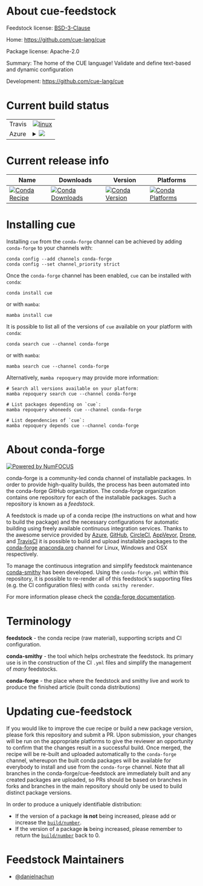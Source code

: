 About cue-feedstock
===================

Feedstock license: [BSD-3-Clause](https://github.com/conda-forge/cue-feedstock/blob/main/LICENSE.txt)

Home: https://github.com/cue-lang/cue

Package license: Apache-2.0

Summary: The home of the CUE language! Validate and define text-based and dynamic configuration

Development: https://github.com/cue-lang/cue

Current build status
====================


<table><tr>
    <td>Travis</td>
    <td>
      <a href="https://app.travis-ci.com/conda-forge/cue-feedstock">
        <img alt="linux" src="https://img.shields.io/travis/com/conda-forge/cue-feedstock/main.svg?label=Linux">
      </a>
    </td>
  </tr>
    
  <tr>
    <td>Azure</td>
    <td>
      <details>
        <summary>
          <a href="https://dev.azure.com/conda-forge/feedstock-builds/_build/latest?definitionId=23609&branchName=main">
            <img src="https://dev.azure.com/conda-forge/feedstock-builds/_apis/build/status/cue-feedstock?branchName=main">
          </a>
        </summary>
        <table>
          <thead><tr><th>Variant</th><th>Status</th></tr></thead>
          <tbody><tr>
              <td>linux_64</td>
              <td>
                <a href="https://dev.azure.com/conda-forge/feedstock-builds/_build/latest?definitionId=23609&branchName=main">
                  <img src="https://dev.azure.com/conda-forge/feedstock-builds/_apis/build/status/cue-feedstock?branchName=main&jobName=linux&configuration=linux%20linux_64_" alt="variant">
                </a>
              </td>
            </tr><tr>
              <td>linux_aarch64</td>
              <td>
                <a href="https://dev.azure.com/conda-forge/feedstock-builds/_build/latest?definitionId=23609&branchName=main">
                  <img src="https://dev.azure.com/conda-forge/feedstock-builds/_apis/build/status/cue-feedstock?branchName=main&jobName=linux&configuration=linux%20linux_aarch64_" alt="variant">
                </a>
              </td>
            </tr><tr>
              <td>linux_ppc64le</td>
              <td>
                <a href="https://dev.azure.com/conda-forge/feedstock-builds/_build/latest?definitionId=23609&branchName=main">
                  <img src="https://dev.azure.com/conda-forge/feedstock-builds/_apis/build/status/cue-feedstock?branchName=main&jobName=linux&configuration=linux%20linux_ppc64le_" alt="variant">
                </a>
              </td>
            </tr><tr>
              <td>osx_64</td>
              <td>
                <a href="https://dev.azure.com/conda-forge/feedstock-builds/_build/latest?definitionId=23609&branchName=main">
                  <img src="https://dev.azure.com/conda-forge/feedstock-builds/_apis/build/status/cue-feedstock?branchName=main&jobName=osx&configuration=osx%20osx_64_" alt="variant">
                </a>
              </td>
            </tr><tr>
              <td>osx_arm64</td>
              <td>
                <a href="https://dev.azure.com/conda-forge/feedstock-builds/_build/latest?definitionId=23609&branchName=main">
                  <img src="https://dev.azure.com/conda-forge/feedstock-builds/_apis/build/status/cue-feedstock?branchName=main&jobName=osx&configuration=osx%20osx_arm64_" alt="variant">
                </a>
              </td>
            </tr><tr>
              <td>win_64</td>
              <td>
                <a href="https://dev.azure.com/conda-forge/feedstock-builds/_build/latest?definitionId=23609&branchName=main">
                  <img src="https://dev.azure.com/conda-forge/feedstock-builds/_apis/build/status/cue-feedstock?branchName=main&jobName=win&configuration=win%20win_64_" alt="variant">
                </a>
              </td>
            </tr>
          </tbody>
        </table>
      </details>
    </td>
  </tr>
</table>

Current release info
====================

| Name | Downloads | Version | Platforms |
| --- | --- | --- | --- |
| [![Conda Recipe](https://img.shields.io/badge/recipe-cue-green.svg)](https://anaconda.org/conda-forge/cue) | [![Conda Downloads](https://img.shields.io/conda/dn/conda-forge/cue.svg)](https://anaconda.org/conda-forge/cue) | [![Conda Version](https://img.shields.io/conda/vn/conda-forge/cue.svg)](https://anaconda.org/conda-forge/cue) | [![Conda Platforms](https://img.shields.io/conda/pn/conda-forge/cue.svg)](https://anaconda.org/conda-forge/cue) |

Installing cue
==============

Installing `cue` from the `conda-forge` channel can be achieved by adding `conda-forge` to your channels with:

```
conda config --add channels conda-forge
conda config --set channel_priority strict
```

Once the `conda-forge` channel has been enabled, `cue` can be installed with `conda`:

```
conda install cue
```

or with `mamba`:

```
mamba install cue
```

It is possible to list all of the versions of `cue` available on your platform with `conda`:

```
conda search cue --channel conda-forge
```

or with `mamba`:

```
mamba search cue --channel conda-forge
```

Alternatively, `mamba repoquery` may provide more information:

```
# Search all versions available on your platform:
mamba repoquery search cue --channel conda-forge

# List packages depending on `cue`:
mamba repoquery whoneeds cue --channel conda-forge

# List dependencies of `cue`:
mamba repoquery depends cue --channel conda-forge
```


About conda-forge
=================

[![Powered by
NumFOCUS](https://img.shields.io/badge/powered%20by-NumFOCUS-orange.svg?style=flat&colorA=E1523D&colorB=007D8A)](https://numfocus.org)

conda-forge is a community-led conda channel of installable packages.
In order to provide high-quality builds, the process has been automated into the
conda-forge GitHub organization. The conda-forge organization contains one repository
for each of the installable packages. Such a repository is known as a *feedstock*.

A feedstock is made up of a conda recipe (the instructions on what and how to build
the package) and the necessary configurations for automatic building using freely
available continuous integration services. Thanks to the awesome service provided by
[Azure](https://azure.microsoft.com/en-us/services/devops/), [GitHub](https://github.com/),
[CircleCI](https://circleci.com/), [AppVeyor](https://www.appveyor.com/),
[Drone](https://cloud.drone.io/welcome), and [TravisCI](https://travis-ci.com/)
it is possible to build and upload installable packages to the
[conda-forge](https://anaconda.org/conda-forge) [anaconda.org](https://anaconda.org/)
channel for Linux, Windows and OSX respectively.

To manage the continuous integration and simplify feedstock maintenance
[conda-smithy](https://github.com/conda-forge/conda-smithy) has been developed.
Using the ``conda-forge.yml`` within this repository, it is possible to re-render all of
this feedstock's supporting files (e.g. the CI configuration files) with ``conda smithy rerender``.

For more information please check the [conda-forge documentation](https://conda-forge.org/docs/).

Terminology
===========

**feedstock** - the conda recipe (raw material), supporting scripts and CI configuration.

**conda-smithy** - the tool which helps orchestrate the feedstock.
                   Its primary use is in the construction of the CI ``.yml`` files
                   and simplify the management of *many* feedstocks.

**conda-forge** - the place where the feedstock and smithy live and work to
                  produce the finished article (built conda distributions)


Updating cue-feedstock
======================

If you would like to improve the cue recipe or build a new
package version, please fork this repository and submit a PR. Upon submission,
your changes will be run on the appropriate platforms to give the reviewer an
opportunity to confirm that the changes result in a successful build. Once
merged, the recipe will be re-built and uploaded automatically to the
`conda-forge` channel, whereupon the built conda packages will be available for
everybody to install and use from the `conda-forge` channel.
Note that all branches in the conda-forge/cue-feedstock are
immediately built and any created packages are uploaded, so PRs should be based
on branches in forks and branches in the main repository should only be used to
build distinct package versions.

In order to produce a uniquely identifiable distribution:
 * If the version of a package **is not** being increased, please add or increase
   the [``build/number``](https://docs.conda.io/projects/conda-build/en/latest/resources/define-metadata.html#build-number-and-string).
 * If the version of a package **is** being increased, please remember to return
   the [``build/number``](https://docs.conda.io/projects/conda-build/en/latest/resources/define-metadata.html#build-number-and-string)
   back to 0.

Feedstock Maintainers
=====================

* [@danielnachun](https://github.com/danielnachun/)

